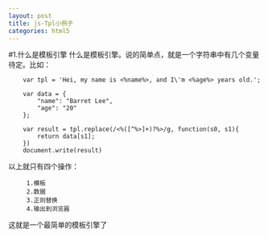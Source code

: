 ```yaml
---
layout: post
title: js-Tpl小例子
categories: html5
---
```


#1.什么是模板引擎
什么是模板引擎。说的简单点，就是一个字符串中有几个变量待定。比如：

		var tpl = 'Hei, my name is <%name%>, and I\'m <%age%> years old.';

		var data = {
		    "name": "Barret Lee",
		    "age": "20"
		};
		 
		var result = tpl.replace(/<%([^%>]+)?%>/g, function(s0, s1){
		    return data[s1];
		})
		document.write(result)

以上就只有四个操作：
		
		 1.模板
		 2.数据
		 3.正则替换
		 4.输出到浏览器


		 
这就是一个最简单的模板引擎了